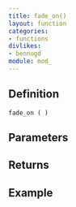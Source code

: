 ```yaml
---
title: fade_on()
layout: function
categories:
- functions
divlikes:
- bennugd
module: mod_
---
```


## Definition

    fade_on ( )

## Parameters

## Returns

## Example

